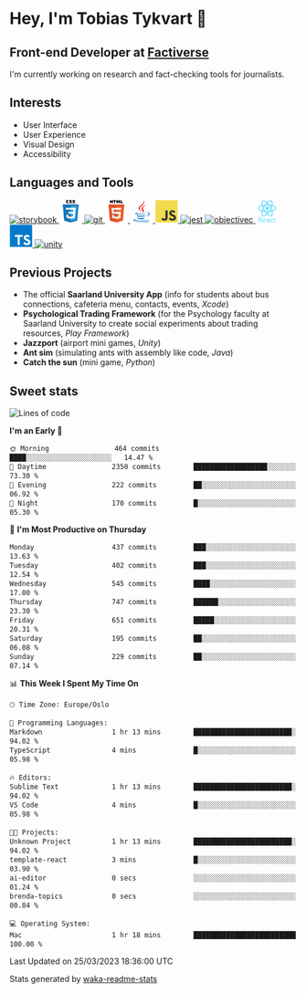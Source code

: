 # Hey, I'm Tobias Tykvart 🦉

## Front-end Developer at [Factiverse](https://www.factiverse.no/)

I'm currently working on research and fact-checking tools for journalists.

## Interests

- User Interface
- User Experience
- Visual Design
- Accessibility

## Languages and Tools

<!-- https://devicon.dev/ -->
<p align="left"> <a href="https://storybook.js.org/" target="_blank" rel="noreferrer"> <img src="https://cdn.jsdelivr.net/gh/devicons/devicon/icons/storybook/storybook-original.svg" alt="storybook" width="40" height="40"/> </a> <a href="https://www.w3schools.com/css/" target="_blank" rel="noreferrer"> <img src="https://raw.githubusercontent.com/devicons/devicon/master/icons/css3/css3-original-wordmark.svg" alt="css3" width="40" height="40"/> </a> <a href="https://git-scm.com/" target="_blank" rel="noreferrer"> <img src="https://www.vectorlogo.zone/logos/git-scm/git-scm-icon.svg" alt="git" width="40" height="40"/> </a> <a href="https://www.w3.org/html/" target="_blank" rel="noreferrer"> <img src="https://raw.githubusercontent.com/devicons/devicon/master/icons/html5/html5-original-wordmark.svg" alt="html5" width="40" height="40"/> </a> <a href="https://www.java.com" target="_blank" rel="noreferrer"> <img src="https://raw.githubusercontent.com/devicons/devicon/master/icons/java/java-original.svg" alt="java" width="40" height="40"/> </a> <a href="https://developer.mozilla.org/en-US/docs/Web/JavaScript" target="_blank" rel="noreferrer"> <img src="https://raw.githubusercontent.com/devicons/devicon/master/icons/javascript/javascript-original.svg" alt="javascript" width="40" height="40"/> </a> <a href="https://jestjs.io" target="_blank" rel="noreferrer"> <img src="https://www.vectorlogo.zone/logos/jestjsio/jestjsio-icon.svg" alt="jest" width="40" height="40"/> </a> <a href="https://developer.apple.com/library/archive/documentation/Cocoa/Conceptual/ProgrammingWithObjectiveC/Introduction/Introduction.html" target="_blank" rel="noreferrer"> <img src="https://www.vectorlogo.zone/logos/apple_objectivec/apple_objectivec-icon.svg" alt="objectivec" width="40" height="40"/> </a> <a href="https://reactjs.org/" target="_blank" rel="noreferrer"> <img src="https://raw.githubusercontent.com/devicons/devicon/master/icons/react/react-original-wordmark.svg" alt="react" width="40" height="40"/> </a> <a href="https://www.typescriptlang.org/" target="_blank" rel="noreferrer"> <img src="https://raw.githubusercontent.com/devicons/devicon/master/icons/typescript/typescript-original.svg" alt="typescript" width="40" height="40"/> </a> <a href="https://unity.com/" target="_blank" rel="noreferrer"> <img src="https://www.vectorlogo.zone/logos/unity3d/unity3d-icon.svg" alt="unity" width="40" height="40"/> </a> </p>

## Previous Projects

- The official **Saarland University App** (info for students about bus connections, cafeteria menu, contacts, events, _Xcode_)
- **Psychological Trading Framework** (for the Psychology faculty at Saarland University to create social experiments about trading resources, _Play Framework_)
- **Jazzport** (airport mini games, _Unity_)
- **Ant sim** (simulating ants with assembly like code, _Java_)
- **Catch the sun** (mini game, _Python_)

## Sweet stats

<!--START_SECTION:waka-->
![Lines of code](https://img.shields.io/badge/From%20Hello%20World%20I%27ve%20Written-6.2%20million%20lines%20of%20code-blue)

**I'm an Early 🐤** 

```text
🌞 Morning                464 commits         ████░░░░░░░░░░░░░░░░░░░░░   14.47 % 
🌆 Daytime                2350 commits        ██████████████████░░░░░░░   73.30 % 
🌃 Evening                222 commits         ██░░░░░░░░░░░░░░░░░░░░░░░   06.92 % 
🌙 Night                  170 commits         █░░░░░░░░░░░░░░░░░░░░░░░░   05.30 % 
```
📅 **I'm Most Productive on Thursday** 

```text
Monday                   437 commits         ███░░░░░░░░░░░░░░░░░░░░░░   13.63 % 
Tuesday                  402 commits         ███░░░░░░░░░░░░░░░░░░░░░░   12.54 % 
Wednesday                545 commits         ████░░░░░░░░░░░░░░░░░░░░░   17.00 % 
Thursday                 747 commits         ██████░░░░░░░░░░░░░░░░░░░   23.30 % 
Friday                   651 commits         █████░░░░░░░░░░░░░░░░░░░░   20.31 % 
Saturday                 195 commits         ██░░░░░░░░░░░░░░░░░░░░░░░   06.08 % 
Sunday                   229 commits         ██░░░░░░░░░░░░░░░░░░░░░░░   07.14 % 
```


📊 **This Week I Spent My Time On** 

```text
🕑︎ Time Zone: Europe/Oslo

💬 Programming Languages: 
Markdown                 1 hr 13 mins        ████████████████████████░   94.02 % 
TypeScript               4 mins              █░░░░░░░░░░░░░░░░░░░░░░░░   05.98 % 

🔥 Editors: 
Sublime Text             1 hr 13 mins        ████████████████████████░   94.02 % 
VS Code                  4 mins              █░░░░░░░░░░░░░░░░░░░░░░░░   05.98 % 

🐱‍💻 Projects: 
Unknown Project          1 hr 13 mins        ████████████████████████░   94.02 % 
template-react           3 mins              █░░░░░░░░░░░░░░░░░░░░░░░░   03.90 % 
ai-editor                0 secs              ░░░░░░░░░░░░░░░░░░░░░░░░░   01.24 % 
brenda-topics            0 secs              ░░░░░░░░░░░░░░░░░░░░░░░░░   00.84 % 

💻 Operating System: 
Mac                      1 hr 18 mins        █████████████████████████   100.00 % 
```


 Last Updated on 25/03/2023 18:36:00 UTC
<!--END_SECTION:waka-->

Stats generated by [waka-readme-stats](https://github.com/anmol098/waka-readme-stats)
